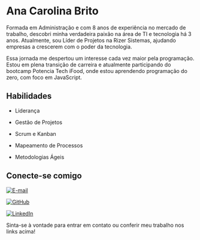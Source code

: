 # Ana Carolina Brito

Formada em Administração e com 8 anos de experiência no mercado de trabalho, descobri minha verdadeira paixão na área de TI e tecnologia há 3 anos. Atualmente, sou Líder de Projetos na Rizer Sistemas, ajudando empresas a crescerem com o poder da tecnologia.

Essa jornada me despertou um interesse cada vez maior pela programação. Estou em plena transição de carreira e atualmente participando do bootcamp Potencia Tech iFood, onde estou aprendendo programação do zero, com foco em JavaScript.

## Habilidades

- Liderança

- Gestão de Projetos

- Scrum e Kanban

- Mapeamento de Processos

- Metodologias Ágeis



## Conecte-se comigo

[![E-mail](https://img.shields.io/badge/-Email-000?style=for-the-badge&logo=microsoft-outlook&logoColor=007BFF)](mailto:Karolbrito05@gmail.com)

[![GitHub](https://img.shields.io/badge/GitHub-100000?style=for-the-badge&logo=github&logoColor=white)](github.com/Carolbg05)

[![LinkedIn](https://img.shields.io/badge/LinkedIn-0077B5?style=for-the-badge&logo=linkedin&logoColor=white)](https://www.linkedin.com/in/ana-carolina-brito-9890b068/)

Sinta-se à vontade para entrar em contato ou conferir meu trabalho nos links acima!
